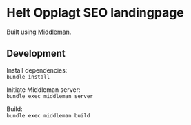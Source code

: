 # Helt Opplagt SEO landingpage
Built using [Middleman](https://middlemanapp.com/).

## Development
Install dependencies:  
```bundle install```

Initiate Middleman server:  
```bundle exec middleman server```

Build:  
```bundle exec middleman build```
